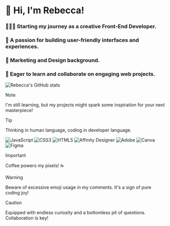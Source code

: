 # 👋 Hi, I'm Rebecca!

### 👩🏽‍💻 Starting my journey as a creative Front-End Developer.
### 💙 A passion for building user-friendly interfaces and experiences. 
### 🎨 Marketing and Design background. 
### 💭 Eager to learn and collaborate on engaging web projects.

![Rebecca's GitHub stats](https://github-readme-stats.vercel.app/api?username=rebeccacampos&show_icons=true&theme=transparent)

> [!NOTE]
> I'm still learning, but my projects might spark some inspiration for your next masterpiece!

> [!TIP]
> Thinking in human language, coding in developer language.
>
> ![JavaScript](https://img.shields.io/badge/javascript-%23323330.svg?style=for-the-badge&logo=javascript&logoColor=%23F7DF1E) ![CSS3](https://img.shields.io/badge/css3-%231572B6.svg?style=for-the-badge&logo=css3&logoColor=white) ![HTML5](https://img.shields.io/badge/html5-%23E34F26.svg?style=for-the-badge&logo=html5&logoColor=white) ![Affinity Designer](https://img.shields.io/badge/affinity%20desginer-%231B72BE.svg?style=for-the-badge&logo=affinity-designer&logoColor=white) ![Adobe](https://img.shields.io/badge/adobe-%23FF0000.svg?style=for-the-badge&logo=adobe&logoColor=white) ![Canva](https://img.shields.io/badge/Canva-%2300C4CC.svg?style=for-the-badge&logo=Canva&logoColor=white) ![Figma](https://img.shields.io/badge/figma-%23F24E1E.svg?style=for-the-badge&logo=figma&logoColor=white)


> [!IMPORTANT]
> Coffee powers my pixels! ☕️

> [!WARNING]
> Beware of excessive emoji usage in my comments. It's a sign of pure coding joy!

> [!CAUTION]
>  Equipped with endless curiosity and a bottomless pit of questions. Collaboration is key! 
